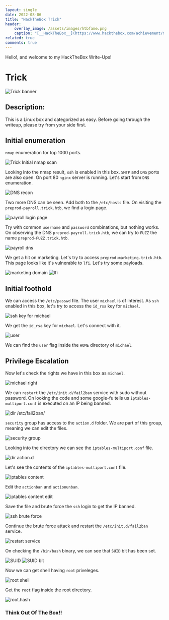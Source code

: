 ```yaml
---
layout: single
date: 2022-08-06
title: "HackTheBox Trick"
header:
    overlay_image: /assets/images/htbfame.png
    caption: "[__HackTheBox__](https://www.hackthebox.com/achievement/machine/99813/477)"
related: true
comments: true
---
```


Hello!, and welcome to my HackTheBox Write-Ups!

# Trick
<img src="{{ site.url }}{{ site.baseurl }}/assets/images/Trick.png" alt="Trick banner">

## Description:
This is a Linux box and categorized as easy. Before going through the writeup, please try from your side first.


## Initial enumeration
`nmap` enumeration for top 1000 ports.

<img src="{{ site.url }}{{ site.baseurl }}/assets/images/trick_nmap.png" alt="Trick Initial nmap scan">

Looking into the nmap result, `ssh` is enabled in this box. `SMTP` and `DNS` ports are also open. On port 80 `nginx` server is running. Let's start from `DNS` enumeration.

<img src="{{ site.url }}{{ site.baseurl }}/assets/images/trick_dns1.png" alt="DNS recon">

Two more DNS can be seen. Add both to the `/etc/hosts` file. On visiting the `preprod-payroll.trick.htb`, we find a login page.

<img src="{{ site.url }}{{ site.baseurl }}/assets/images/trick_login.png" alt="payroll login page">

Try with common `username` and `password` combinations, but nothing works. On observing the DNS `preprod-payroll.trick.htb`, we can try to `FUZZ` the name `preprod-FUZZ.trick.htb`.

<img src="{{ site.url }}{{ site.baseurl }}/assets/images/trick_dns2.png" alt="payroll dns">

We get a hit on marketing. Let's try to access `preprod-marketing.trick.htb`. This page looks like it's vulnerable to `lfi`. Let's try some payloads.

<img src="{{ site.url }}{{ site.baseurl }}/assets/images/trick_market.png" alt="marketing domain">

<img src="{{ site.url }}{{ site.baseurl }}/assets/images/trick_dir_tra.png" alt="lfi">

## Initial foothold

We can access the `/etc/passwd` file. The user `michael` is of interest. As `ssh` enabled in this box, let's try to access the `id_rsa` key for `michael`.

<img src="{{ site.url }}{{ site.baseurl }}/assets/images/trick_key.png" alt="ssh key for michael">

We get the `id_rsa` key for `michael`. Let's connect with it.

<img src="{{ site.url }}{{ site.baseurl }}/assets/images/trick_user.png" alt="user">

We can find the `user` flag inside the `HOME` directory of `michael`.

## Privilege Escalation

Now let's check the rights we have in this box as `michael`.

<img src="{{ site.url }}{{ site.baseurl }}/assets/images/trick_sudo.png" alt="michael right">

We can `restart` the `/etc/init.d/fail2ban` service with sudo without password. On looking the code and some google-fu tells us `iptables-multiport.conf` is executed on an IP being banned.

<img src="{{ site.url }}{{ site.baseurl }}/assets/images/trick_dir.png" alt="dir /etc/fail2ban/">

`security` group has access to the `action.d` folder. We are part of this group, meaning we can edit the files.

<img src="{{ site.url }}{{ site.baseurl }}/assets/images/trick_group.png" alt="security group">

Looking into the directory we can see the `iptables-multiport.conf` file.

<img src="{{ site.url }}{{ site.baseurl }}/assets/images/trick_dirlist.png" alt="dir action.d">

Let's see the contents of the `iptables-multiport.conf` file.

<img src="{{ site.url }}{{ site.baseurl }}/assets/images/trick_iptables.png" alt="iptables content">

Edit the `actionban` and `actionunban`.

<img src="{{ site.url }}{{ site.baseurl }}/assets/images/trick_iptables_edit.png" alt="iptables content edit">

Save the file and brute force the `ssh` login to get the IP banned.

<img src="{{ site.url }}{{ site.baseurl }}/assets/images/trick_ssh_brute.png" alt="ssh brute force">

Continue the brute force attack and restart the `/etc/init.d/fail2ban` service.

<img src="{{ site.url }}{{ site.baseurl }}/assets/images/trick_service.png" alt="restart service">

On checking the `/bin/bash` binary, we can see that `SUID` bit has been set.

<img src="{{ site.url }}{{ site.baseurl }}/assets/images/trick_suid.png" alt="SUID">

<img src="{{ site.url }}{{ site.baseurl }}/assets/images/trick_bash.png" alt="SUID bit">

Now we can get shell having `root` priveleges.

<img src="{{ site.url }}{{ site.baseurl }}/assets/images/trick_root.png" alt="root shell">

Get the `root` flag inside the root directory.

<img src="{{ site.url }}{{ site.baseurl }}/assets/images/trick_hash.png" alt="root.hash">


### Think Out Of The Box!!
